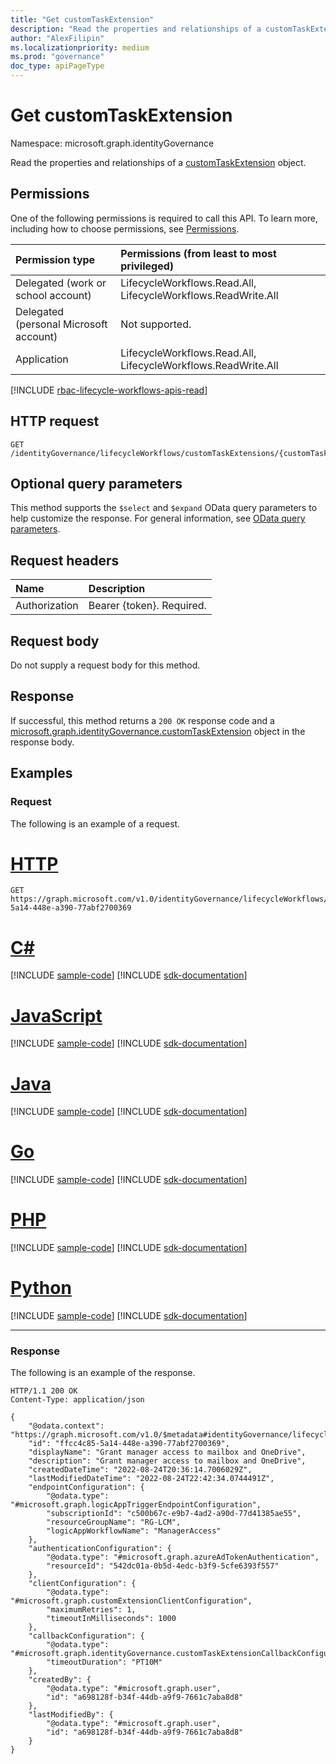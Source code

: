 ```yaml
---
title: "Get customTaskExtension"
description: "Read the properties and relationships of a customTaskExtension object."
author: "AlexFilipin"
ms.localizationpriority: medium
ms.prod: "governance"
doc_type: apiPageType
---
```


# Get customTaskExtension

Namespace: microsoft.graph.identityGovernance

Read the properties and relationships of a [customTaskExtension](../resources/identitygovernance-customtaskextension.md) object.

## Permissions

One of the following permissions is required to call this API. To learn more, including how to choose permissions, see [Permissions](/graph/permissions-reference).

|Permission type|Permissions (from least to most privileged)|
|:---|:---|
|Delegated (work or school account)|LifecycleWorkflows.Read.All, LifecycleWorkflows.ReadWrite.All|
|Delegated (personal Microsoft account)|Not supported.|
|Application|LifecycleWorkflows.Read.All, LifecycleWorkflows.ReadWrite.All|

[!INCLUDE [rbac-lifecycle-workflows-apis-read](../includes/rbac-for-apis/rbac-lifecycle-workflows-apis-read.md)]

## HTTP request

<!-- {
  "blockType": "ignored"
}
-->
``` http
GET /identityGovernance/lifecycleWorkflows/customTaskExtensions/{customTaskExtensionId}
```

## Optional query parameters

This method supports the `$select` and `$expand` OData query parameters to help customize the response. For general information, see [OData query parameters](/graph/query-parameters).

## Request headers

|Name|Description|
|:---|:---|
|Authorization|Bearer {token}. Required.|

## Request body

Do not supply a request body for this method.

## Response

If successful, this method returns a `200 OK` response code and a [microsoft.graph.identityGovernance.customTaskExtension](../resources/identitygovernance-customtaskextension.md) object in the response body.

## Examples

### Request

The following is an example of a request.

# [HTTP](#tab/http)
<!-- {
  "blockType": "request",
  "name": "lifecycleworkflows_get_customtaskextension"
}
-->
``` http
GET https://graph.microsoft.com/v1.0/identityGovernance/lifecycleWorkflows/customTaskExtensions/ffcc4c85-5a14-448e-a390-77abf2700369
```

# [C#](#tab/csharp)
[!INCLUDE [sample-code](../includes/snippets/csharp/lifecycleworkflows-get-customtaskextension-csharp-snippets.md)]
[!INCLUDE [sdk-documentation](../includes/snippets/snippets-sdk-documentation-link.md)]

# [JavaScript](#tab/javascript)
[!INCLUDE [sample-code](../includes/snippets/javascript/lifecycleworkflows-get-customtaskextension-javascript-snippets.md)]
[!INCLUDE [sdk-documentation](../includes/snippets/snippets-sdk-documentation-link.md)]

# [Java](#tab/java)
[!INCLUDE [sample-code](../includes/snippets/java/lifecycleworkflows-get-customtaskextension-java-snippets.md)]
[!INCLUDE [sdk-documentation](../includes/snippets/snippets-sdk-documentation-link.md)]

# [Go](#tab/go)
[!INCLUDE [sample-code](../includes/snippets/go/lifecycleworkflows-get-customtaskextension-go-snippets.md)]
[!INCLUDE [sdk-documentation](../includes/snippets/snippets-sdk-documentation-link.md)]

# [PHP](#tab/php)
[!INCLUDE [sample-code](../includes/snippets/php/lifecycleworkflows-get-customtaskextension-php-snippets.md)]
[!INCLUDE [sdk-documentation](../includes/snippets/snippets-sdk-documentation-link.md)]

# [Python](#tab/python)
[!INCLUDE [sample-code](../includes/snippets/python/lifecycleworkflows-get-customtaskextension-python-snippets.md)]
[!INCLUDE [sdk-documentation](../includes/snippets/snippets-sdk-documentation-link.md)]

---

### Response

The following is an example of the response.
<!-- {
  "blockType": "response",
  "truncated": true,
  "@odata.type": "microsoft.graph.identityGovernance.customTaskExtension"
}
-->
``` http
HTTP/1.1 200 OK
Content-Type: application/json

{
    "@odata.context": "https://graph.microsoft.com/v1.0/$metadata#identityGovernance/lifecycleWorkflows/customTaskExtensions/$entity",
    "id": "ffcc4c85-5a14-448e-a390-77abf2700369",
    "displayName": "Grant manager access to mailbox and OneDrive",
    "description": "Grant manager access to mailbox and OneDrive",
    "createdDateTime": "2022-08-24T20:36:14.7006029Z",
    "lastModifiedDateTime": "2022-08-24T22:42:34.0744491Z",
    "endpointConfiguration": {
        "@odata.type": "#microsoft.graph.logicAppTriggerEndpointConfiguration",
        "subscriptionId": "c500b67c-e9b7-4ad2-a90d-77d41385ae55",
        "resourceGroupName": "RG-LCM",
        "logicAppWorkflowName": "ManagerAccess"
    },
    "authenticationConfiguration": {
        "@odata.type": "#microsoft.graph.azureAdTokenAuthentication",
        "resourceId": "542dc01a-0b5d-4edc-b3f9-5cfe6393f557"
    },
    "clientConfiguration": {
        "@odata.type": "#microsoft.graph.customExtensionClientConfiguration",
        "maximumRetries": 1,
        "timeoutInMilliseconds": 1000
    },
    "callbackConfiguration": {
        "@odata.type": "#microsoft.graph.identityGovernance.customTaskExtensionCallbackConfiguration",
        "timeoutDuration": "PT10M"
    },
    "createdBy": {
        "@odata.type": "#microsoft.graph.user",
        "id": "a698128f-b34f-44db-a9f9-7661c7aba8d8"
    },
    "lastModifiedBy": {
        "@odata.type": "#microsoft.graph.user",
        "id": "a698128f-b34f-44db-a9f9-7661c7aba8d8"
    }
}
```
